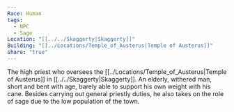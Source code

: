 ```yaml
---
Race: Human
tags:
  - NPC
  - Sage
Location: "[[../../Skaggerty|Skaggerty]]"
Building: "[[../Locations/Temple_of_Austerus|Temple of Austerus]]"
share: "true"
---
```



The high priest who oversees the [[../Locations/Temple_of_Austerus|Temple of Austerus]] in [[../../Skaggerty|Skaggerty]]. An elderly, withered man, short and bent with age, barely able to support his own weight with his cane. Besides carrying out general priestly duties, he also takes on the role of sage due to the low population of the town.